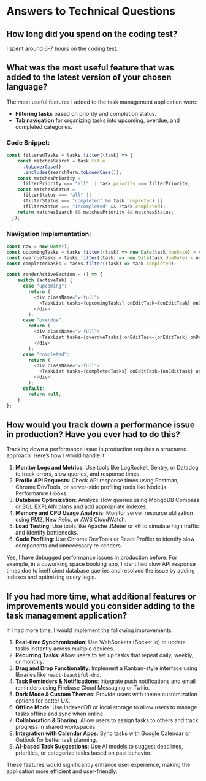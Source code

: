 # Answers to Technical Questions

## How long did you spend on the coding test?
I spent around 6-7 hours on the coding test.

## What was the most useful feature that was added to the latest version of your chosen language? 
The most useful features I added to the task management application were:

- **Filtering tasks** based on priority and completion status.
- **Tab navigation** for organizing tasks into upcoming, overdue, and completed categories.

### Code Snippet:
```javascript
const filteredTasks = tasks.filter((task) => {
    const matchesSearch = task.title
      .toLowerCase()
      .includes(searchTerm.toLowerCase());
    const matchesPriority =
      filterPriority === "all" || task.priority === filterPriority;
    const matchesStatus =
      filterStatus === "all" ||
      (filterStatus === "completed" && task.completed) ||
      (filterStatus === "Incompleted" && !task.completed);
    return matchesSearch && matchesPriority && matchesStatus;
  });
```

### Navigation Implementation:
```javascript
const now = new Date();
const upcomingTasks = tasks.filter((task) => new Date(task.dueDate) > now && !task.completed);
const overdueTasks = tasks.filter((task) => new Date(task.dueDate) < now && !task.completed);
const completedTasks = tasks.filter((task) => task.completed);

const renderActiveSection = () => {
    switch (activeTab) {
      case "upcoming":
        return (
          <div className="w-full">
            <TaskList tasks={upcomingTasks} onEditTask={onEditTask} onDeleteTask={onDeleteTask} />
          </div>
        );
      case "overdue":
        return (
          <div className="w-full">
            <TaskList tasks={overdueTasks} onEditTask={onEditTask} onDeleteTask={onDeleteTask} />
          </div>
        );
      case "completed":
        return (
          <div className="w-full">
            <TaskList tasks={completedTasks} onEditTask={onEditTask} onDeleteTask={onDeleteTask} />
          </div>
        );
      default:
        return null;
    }
};
```

## How would you track down a performance issue in production? Have you ever had to do this?
Tracking down a performance issue in production requires a structured approach. Here’s how I would handle it:

1. **Monitor Logs and Metrics**: Use tools like LogRocket, Sentry, or Datadog to track errors, slow queries, and response times.
2. **Profile API Requests**: Check API response times using Postman, Chrome DevTools, or server-side profiling tools like Node.js Performance Hooks.
3. **Database Optimization**: Analyze slow queries using MongoDB Compass or SQL EXPLAIN plans and add appropriate indexes.
4. **Memory and CPU Usage Analysis**: Monitor server resource utilization using PM2, New Relic, or AWS CloudWatch.
5. **Load Testing**: Use tools like Apache JMeter or k6 to simulate high traffic and identify bottlenecks.
6. **Code Profiling**: Use Chrome DevTools or React Profiler to identify slow components and unnecessary re-renders.

Yes, I have debugged performance issues in production before. For example, in a coworking space booking app, I identified slow API response times due to inefficient database queries and resolved the issue by adding indexes and optimizing query logic.

## If you had more time, what additional features or improvements would you consider adding to the task management application?
If I had more time, I would implement the following improvements:

1. **Real-time Synchronization**: Use WebSockets (Socket.io) to update tasks instantly across multiple devices.
2. **Recurring Tasks**: Allow users to set up tasks that repeat daily, weekly, or monthly.
3. **Drag and Drop Functionality**: Implement a Kanban-style interface using libraries like `react-beautiful-dnd`.
4. **Task Reminders & Notifications**: Integrate push notifications and email reminders using Firebase Cloud Messaging or Twilio.
5. **Dark Mode & Custom Themes**: Provide users with theme customization options for better UX.
6. **Offline Mode**: Use IndexedDB or local storage to allow users to manage tasks offline and sync when online.
7. **Collaboration & Sharing**: Allow users to assign tasks to others and track progress in shared workspaces.
8. **Integration with Calendar Apps**: Sync tasks with Google Calendar or Outlook for better task planning.
9. **AI-based Task Suggestions**: Use AI models to suggest deadlines, priorities, or categorize tasks based on past behavior.

These features would significantly enhance user experience, making the application more efficient and user-friendly.

